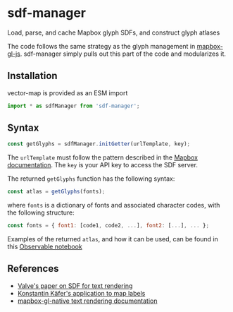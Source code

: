 # sdf-manager

Load, parse, and cache Mapbox glyph SDFs, and construct glyph atlases

The code follows the same strategy as the glyph management in
[mapbox-gl-js](https://github.com/mapbox/mapbox-gl-js).
sdf-manager simply pulls out this part of the code and modularizes it.

## Installation
vector-map is provided as an ESM import
```javascript
import * as sdfManager from 'sdf-manager';
```

## Syntax
```javascript
const getGlyphs = sdfManager.initGetter(urlTemplate, key);
```

The `urlTemplate` must follow the pattern described in the
[Mapbox documentation](https://docs.mapbox.com/mapbox-gl-js/style-spec/glyphs/).
The `key` is your API key to access the SDF server.

The returned `getGlyphs` function has the following syntax:
```javascript
const atlas = getGlyphs(fonts);
```
where `fonts` is a dictionary of fonts and associated character codes, with 
the following structure:
```javascript
const fonts = { font1: [code1, code2, ...], font2: [...], ... };
```

Examples of the returned `atlas`, and how it can be used, can be found in this
[Observable notebook](https://observablehq.com/@jjhembd/mapbox-glyph-pbfs#atlas_documentation)

## References
- [Valve's paper on SDF for text rendering](https://steamcdn-a.akamaihd.net/apps/valve/2007/SIGGRAPH2007_AlphaTestedMagnification.pdf)
- [Konstantin Käfer's application to map labels](https://blog.mapbox.com/drawing-text-with-signed-distance-fields-in-mapbox-gl-b0933af6f817)
- [mapbox-gl-native text rendering documentation](https://github.com/mapbox/mapbox-gl-native/wiki/Text-Rendering)
